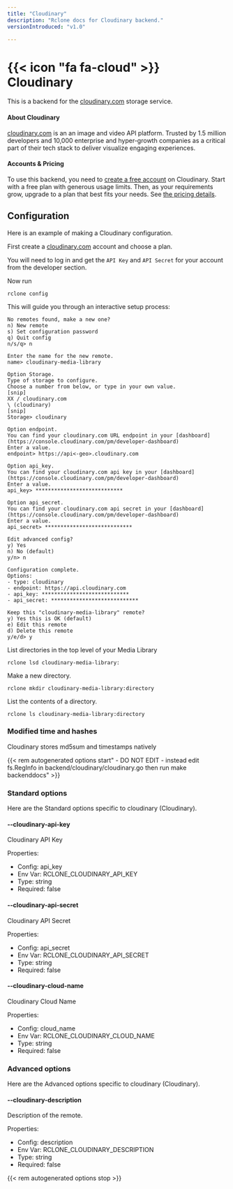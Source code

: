 ```yaml
---
title: "Cloudinary"
description: "Rclone docs for Cloudinary backend."
versionIntroduced: "v1.0"

---
```

# {{< icon "fa fa-cloud" >}} Cloudinary
This is a backend for the [cloudinary.com](https://cloudinary.com/) storage service.

#### About Cloudinary
[cloudinary.com](https://cloudinary.com/) is an an image and video API platform.
Trusted by 1.5 million developers and 10,000 enterprise and hyper-growth companies as a critical part of their tech stack to deliver visualize engaging experiences.



#### Accounts & Pricing

To use this backend, you need to [create a free account](https://cloudinary.com/users/register_free) on Cloudinary. Start with a free plan with generous usage limits. Then, as your requirements grow, upgrade to a plan that best fits your needs. See [the pricing details](https://cloudinary.com/pricing).

## Configuration

Here is an example of making a Cloudinary configuration.

First create a [cloudinary.com](https://cloudinary.com/users/register_free) account and choose a plan.

You will need to log in and get the `API Key` and `API Secret` for your account from the developer section.

Now run
```
rclone config
```

This will guide you through an interactive setup process:

```
No remotes found, make a new one?
n) New remote
s) Set configuration password
q) Quit config
n/s/q> n

Enter the name for the new remote.
name> cloudinary-media-library

Option Storage.
Type of storage to configure.
Choose a number from below, or type in your own value.
[snip]
XX / cloudinary.com
\ (cloudinary)
[snip]
Storage> cloudinary
  
Option endpoint.
You can find your cloudinary.com URL endpoint in your [dashboard](https://console.cloudinary.com/pm/developer-dashboard)
Enter a value.
endpoint> https://api<-geo>.cloudinary.com  

Option api_key.
You can find your cloudinary.com api key in your [dashboard](https://console.cloudinary.com/pm/developer-dashboard)
Enter a value.
api_key> ****************************

Option api_secret.
You can find your cloudinary.com api secret in your [dashboard](https://console.cloudinary.com/pm/developer-dashboard)
Enter a value.
api_secret> ****************************

Edit advanced config?
y) Yes
n) No (default)
y/n> n

Configuration complete.
Options:
- type: cloudinary
- endpoint: https://api.cloudinary.com
- api_key: ****************************
- api_secret: ****************************

Keep this "cloudinary-media-library" remote?
y) Yes this is OK (default)
e) Edit this remote
d) Delete this remote
y/e/d> y
```
List directories in the top level of your Media Library
```
rclone lsd cloudinary-media-library:
```
Make a new directory.
```
rclone mkdir cloudinary-media-library:directory
```
List the contents of a directory.
```
rclone ls cloudinary-media-library:directory
```

###   Modified time and hashes

Cloudinary stores md5sum and timestamps natively

{{< rem autogenerated options start" - DO NOT EDIT - instead edit fs.RegInfo in backend/cloudinary/cloudinary.go then run make backenddocs" >}}
### Standard options

Here are the Standard options specific to cloudinary (Cloudinary).

#### --cloudinary-api-key

Cloudinary API Key

Properties:

- Config:      api_key
- Env Var:     RCLONE_CLOUDINARY_API_KEY
- Type:        string
- Required:    false

#### --cloudinary-api-secret

Cloudinary API Secret

Properties:

- Config:      api_secret
- Env Var:     RCLONE_CLOUDINARY_API_SECRET
- Type:        string
- Required:    false

#### --cloudinary-cloud-name

Cloudinary Cloud Name

Properties:

- Config:      cloud_name
- Env Var:     RCLONE_CLOUDINARY_CLOUD_NAME
- Type:        string
- Required:    false

### Advanced options

Here are the Advanced options specific to cloudinary (Cloudinary).

#### --cloudinary-description

Description of the remote.

Properties:

- Config:      description
- Env Var:     RCLONE_CLOUDINARY_DESCRIPTION
- Type:        string
- Required:    false

{{< rem autogenerated options stop >}}
